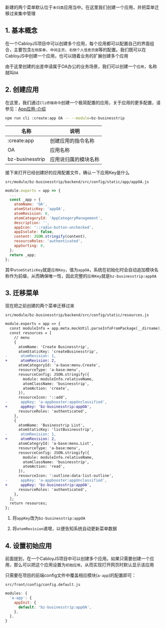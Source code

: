 新建的两个菜单默认位于`未归类`应用当中。在这里我们创建一个应用，并把菜单迁移过来集中管理

## 1\. 基本概念

在一个CabloyJS项目中可以创建多个应用，每个应用都可以配置自己的界面组合，主要包含`左侧菜单`、`中间主页`、`右侧个人信息页面`等的配置。我们既可以在CabloyJS中创建一个应用，也可以随着业务的扩展创建多个应用

由于这里创建的出差申请属于OA办公的业务场景，我们可以创建一个`应用`，名称就叫`OA`

## 2\. **创建应用**

在这里，我们通过`Cli终端命令`创建一个极简配置的应用，关于应用的更多配置，请参见：[App应用-介绍](https://cabloy.com/zh-cn/articles/app-introduce.html)

``` bash
npm run cli :create:app OA -- --module=bz-businesstrip
```

| 名称 | 说明 |
|----|----|
| :create:app | 创建应用的指令名称 |
| OA | 应用名称 |
| bz-businesstrip | 应用说归属的模块名称 |

接下来打开已经创建好的应用配置文件，确认一下应用Key是什么

`src/module/bz-businesstrip/backend/src/config/static/app/appOA.js`

``` javascript
module.exports = app => {
  ...
  const _app = {
    atomName: 'OA',
    atomStaticKey: 'appOA',
    atomRevision: 0,
    atomCategoryId: 'AppCategoryManagement',
    description: '',
    appIcon: '::radio-button-unchecked',
    appIsolate: false,
    content: JSON.stringify(content),
    resourceRoles: 'authenticated',
    appSorting: 0,
  };
  return _app;
};
```

其中`atomStaticKey`就是`应用Key`，值为`appOA`，系统在初始化时会自动追加模块名称作为前缀，从而确保唯一性，因此完整的`应用Key`就是`bz-businesstrip:appOA`

## 3\. 迁移菜单

现在把之前创建的两个菜单迁移过来

`src/module/bz-businesstrip/backend/src/config/static/resources.js`

``` diff
module.exports = app => {
  const moduleInfo = app.meta.mockUtil.parseInfoFromPackage(__dirname);
  const resources = [
    // menu
    {
      atomName: 'Create Businesstrip',
      atomStaticKey: 'createBusinesstrip',
-      atomRevision: 1,
+      atomRevision: 2,
      atomCategoryId: 'a-base:menu.Create',
      resourceType: 'a-base:menu',
      resourceConfig: JSON.stringify({
        module: moduleInfo.relativeName,
        atomClassName: 'businesstrip',
        atomAction: 'create',
      }),
      resourceIcon: '::add',
-      appKey: 'a-appbooster:appUnclassified',
+      appKey: 'bz-businesstrip:appOA',
      resourceRoles: 'authenticated',
    },
    {
      atomName: 'Businesstrip List',
      atomStaticKey: 'listBusinesstrip',
-      atomRevision: 1,
+      atomRevision: 2,
      atomCategryId: 'a-base:menu.List',
      resourceType: 'a-base:menu',
      resourceConfig: JSON.stringify({
        module: moduleInfo.relativeName,
        atomClassName: 'businesstrip',
        atomAction: 'read',
      }),
      resourceIcon: ':outline:data-list-outline',
-      appKey: 'a-appbooster:appUnclassified',
+      appKey: 'bz-businesstrip:appOA',
      resourceRoles: 'authenticated',
    },
  ];
  return resources;
};
```

1. 将`appKey`改为`bz-businesstrip:appOA`

2. 将`atomRevision`递增，以便告知系统自动更新菜单数据

## 4\. 设置初始应用

前面提到，在一个CabloyJS项目中可以创建多个应用。如果只需要创建一个应用，那么可以把这个应用设置为`初始应用`，从而实现打开网页时默认显示该应用

只需要在项目的前端config文件中覆盖相应模块(`a-app`)的配置即可：

`src/front/config/config.default.js`

``` javascript
modules: {
  'a-app': {
    appInit: {
      default: 'bz-businesstrip:appOA',
    },
  },
}
```